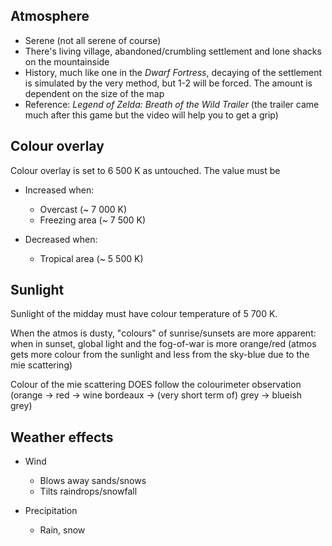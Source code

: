 ## Atmosphere ##

* Serene (not all serene of course)
* There's living village, abandoned/crumbling settlement and lone shacks on the mountainside
* History, much like one in the _Dwarf Fortress_, decaying of the settlement is simulated by the very method, but 1-2 will be forced. The amount is dependent on the size of the map
* Reference: _Legend of Zelda: Breath of the Wild Trailer_ (the trailer came much after this game but the video will help you to get a grip)

## Colour overlay ##

Colour overlay is set to 6 500 K as untouched. The value must be

* Increased when:
    - Overcast (~ 7 000 K)
    - Freezing area (~ 7 500 K)
    
* Decreased when:
    - Tropical area (~ 5 500 K)
    
    
## Sunlight ##

Sunlight of the midday must have colour temperature of 5 700 K.

When the atmos is dusty, "colours" of sunrise/sunsets are more apparent: when in sunset, global light and the fog-of-war is more orange/red (atmos gets more colour from the sunlight and less from the sky-blue due to the mie scattering)

Colour of the mie scattering DOES follow the colourimeter observation (orange -> red -> wine bordeaux -> (very short term of) grey -> blueish grey)


## Weather effects ##

* Wind
    - Blows away sands/snows
    - Tilts raindrops/snowfall
    
* Precipitation
    - Rain, snow